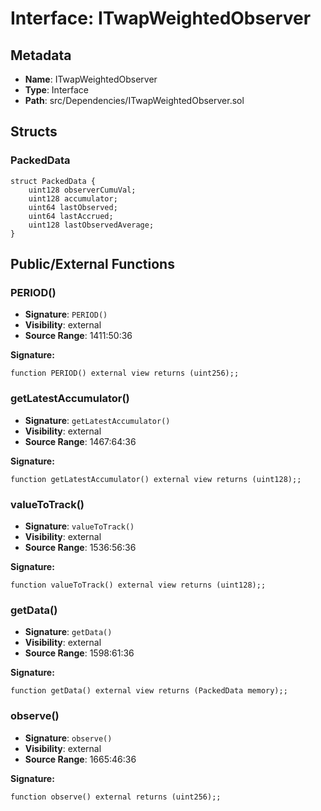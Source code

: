# Interface: ITwapWeightedObserver

## Metadata

- **Name**: ITwapWeightedObserver
- **Type**: Interface
- **Path**: src/Dependencies/ITwapWeightedObserver.sol

## Structs

### PackedData

```solidity
struct PackedData {
    uint128 observerCumuVal;
    uint128 accumulator;
    uint64 lastObserved;
    uint64 lastAccrued;
    uint128 lastObservedAverage;
}
```

## Public/External Functions

### PERIOD()

- **Signature**: `PERIOD()`
- **Visibility**: external
- **Source Range**: 1411:50:36

**Signature:**
```solidity
function PERIOD() external view returns (uint256);;
```

### getLatestAccumulator()

- **Signature**: `getLatestAccumulator()`
- **Visibility**: external
- **Source Range**: 1467:64:36

**Signature:**
```solidity
function getLatestAccumulator() external view returns (uint128);;
```

### valueToTrack()

- **Signature**: `valueToTrack()`
- **Visibility**: external
- **Source Range**: 1536:56:36

**Signature:**
```solidity
function valueToTrack() external view returns (uint128);;
```

### getData()

- **Signature**: `getData()`
- **Visibility**: external
- **Source Range**: 1598:61:36

**Signature:**
```solidity
function getData() external view returns (PackedData memory);;
```

### observe()

- **Signature**: `observe()`
- **Visibility**: external
- **Source Range**: 1665:46:36

**Signature:**
```solidity
function observe() external returns (uint256);;
```
